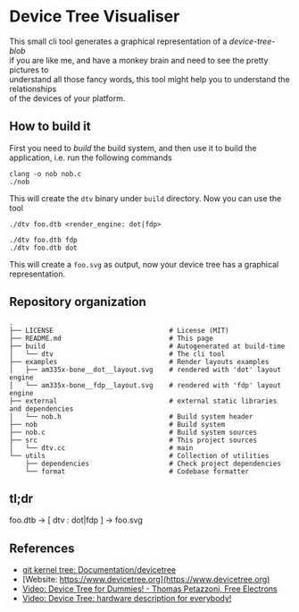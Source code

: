 # Device Tree Visualiser

This small cli tool generates a graphical representation of a *device-tree-blob*\
if you are like me, and have a monkey brain and need to see the pretty pictures to\
understand all those fancy words, this tool might help you to understand the relationships\
of the devices of your platform.

## How to build it

First you need to *build* the build system, and then use it to build the application, i.e. run the following commands

```shell
clang -o nob nob.c
./nob
```

This will create the `dtv` binary under `build` directory. Now you can use the tool

```shell
./dtv foo.dtb <render_engine: dot|fdp>

./dtv foo.dtb fdp
./dtv foo.dtb dot
```

This will create a `foo.svg` as output, now your device tree has a graphical representation.

## Repository organization

```shell
.
├── LICENSE                             # License (MIT)
├── README.md                           # This page
├── build                               # Autogenerated at build-time
│   └── dtv                             # The cli tool
├── examples                            # Render layouts examples
│   ├── am335x-bone__dot__layout.svg    # rendered with 'dot' layout engine
│   └── am335x-bone__fdp__layout.svg    # rendered with 'fdp' layout engine
├── external                            # external static libraries and dependencies
│   └── nob.h                           # Build system header
├── nob                                 # Build system
├── nob.c                               # Build system sources
├── src                                 # This project sources
│   └── dtv.cc                          # main
└── utils                               # Collection of utilities
    ├── dependencies                    # Check project dependencies
    └── format                          # Codebase formatter
```

## tl;dr

foo.dtb -> [ dtv : dot|fdp ] -> foo.svg

## References

- [git kernel tree: Documentation/devicetree](https://web.git.kernel.org/pub/scm/linux/kernel/git/torvalds/linux.git/tree/Documentation/devicetree)
- [Website: https://www.devicetree.org](https://www.devicetree.org)
- [Video: Device Tree for Dummies! - Thomas Petazzoni, Free Electrons](https://youtu.be/m_NyYEBxfn8?si=gxfQnGGdv6R7iz1e)
- [Video: Device Tree: hardware description for everybody!](https://youtu.be/Nz6aBffv-Ek?si=vWhUn6WJIg9Tt-xT)
